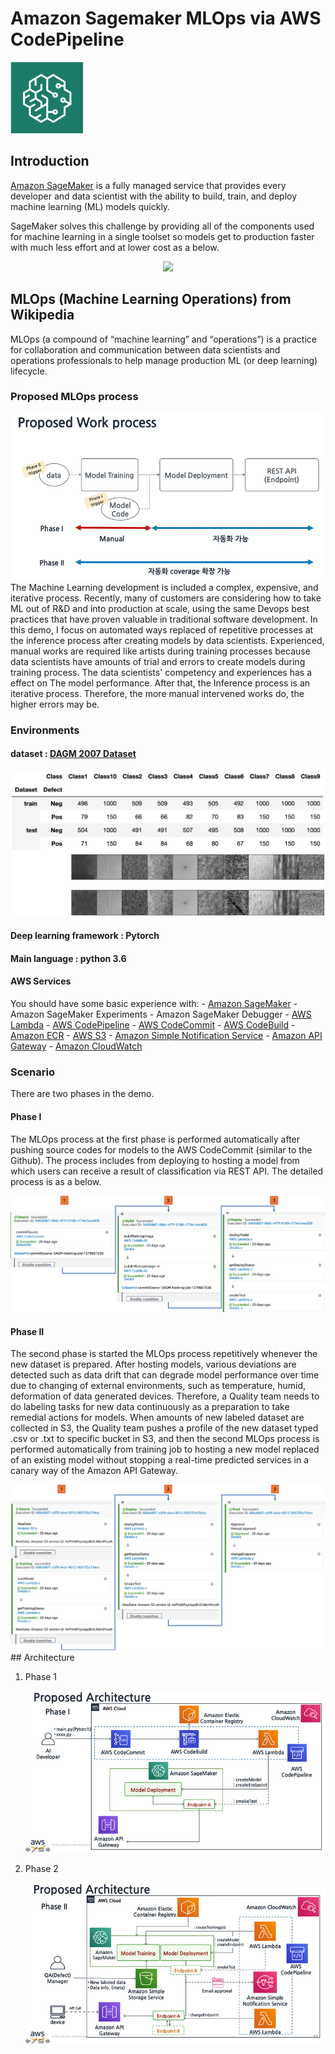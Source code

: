 # Amazon Sagemaker MLOps via AWS CodePipeline

<div align="left">
  <img src="./docs/images/sagemaker.png">
</div>

## Introduction

[Amazon SageMaker](https://aws.amazon.com/sagemaker) is a fully managed service that provides every developer and data scientist with the ability to build, train, and deploy machine learning (ML) models quickly.

SageMaker solves this challenge by providing all of the components used for machine learning in a single toolset so models get to production faster with much less effort and at lower cost as a below.

<div align="center">
  <img src="https://d1.awsstatic.com/re19/Sagemaker/SageMaker_Overview-Chart.247eaea6e41ddca8299c5a9a9e91b5d78b751c38.png">
</div>

## MLOps (Machine Learning Operations) from Wikipedia

MLOps (a compound of “machine learning” and “operations”) is a practice for collaboration and communication between data scientists and operations professionals to help manage production ML (or deep learning) lifecycle.

### Proposed MLOps process

<div align="center">
  <img src="./docs/images/proposedworkprocess.png">
</div>
The Machine Learning development is included a complex, expensive, and iterative process. Recently, many of customers are considering how to take ML out of R&D and into production at scale, using the same Devops best practices that have proven valuable in traditional software development. 
In this demo, I focus on automated ways replaced of repetitive processes at the inference process after creating models by data scientists. Experienced, manual works are required like artists during training processes because data scientists have amounts of trial and errors to create models during training process.  The data scientists' competency and experiences has a effect on The model performance. After that, the Inference process is an iterative process. Therefore, the more manual intervened works do, the higher errors may be.
 
 ### Environments
  #### dataset : [DAGM 2007 Dataset](https://hci.iwr.uni-heidelberg.de/node/3616)
  <div align="center">
  <img src="./docs/images/dataset.png">
  </div>
  
  #### Deep learning framework : Pytorch
  #### Main language : python 3.6
  #### AWS Services
  You should have some basic experience with:
      - [Amazon SageMaker](https://aws.amazon.com/sagemaker/)
        - Amazon SageMaker Experiments
        - Amazon SageMaker Debugger
      - [AWS Lambda](https://aws.amazon.com/lambda/)
      - [AWS CodePipeline](https://aws.amazon.com/codepipeline/)
      - [AWS CodeCommit](https://aws.amazon.com/codecommit/)
      - [AWS CodeBuild](https://aws.amazon.com/codebuild/)
      - [Amazon ECR](https://aws.amazon.com/ecr/)
      - [AWS S3](https://aws.amazon.com/s3/)
      - [Amazon Simple Notification Service](https://aws.amazon.com/sns/)
      - [Amazon API Gateway](https://aws.amazon.com/api-gateway/)
      - [Amazon CloudWatch](https://aws.amazon.com/cloudwatch/)

### Scenario

There are two phases in the demo.

#### Phase I

The MLOps process at the first phase is performed automatically after pushing source codes for models to the AWS CodeCommit (similar to the Github). The process includes from deploying to hosting a model from which users can receive a result of classification via REST API. The detailed process is as a below.

<div align="center">
  <img src="./docs/images/phase1process.png">
</div>

#### Phase II

The second phase is started the MLOps process repetitively whenever the new dataset is prepared. After hosting models, various deviations are detected such as data drift that can degrade model performance over time due to changing of external environments, such as temperature, humid, deformation of data generated devices. Therefore, a Quality team needs to do labeling tasks for new data continuously as a preparation to take remedial actions for models.
When amounts of new labeled dataset are collected in S3, the Quality team pushes a profile of the new dataset typed .csv or .txt to specific bucket in S3, and then the second MLOps process is performed automatically from training job to hosting a new model replaced of an existing model without stopping a real-time predicted services in a canary way of the Amazon API Gateway.

<div align="center">
  <img src="./docs/images/phase2process.png">
</div>
## Architecture

1. Phase 1

   <div align="left">
     <img src="./docs/images/architecture1.png">
   </div>

2. Phase 2
   <div align="left">
     <img src="./docs/images/architecture2.png">
   </div>
